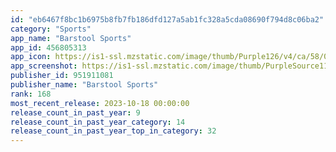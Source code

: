 ```yaml
---
id: "eb6467f8bc1b6975b8fb7fb186dfd127a5ab1fc328a5cda08690f794d8c06ba2"
category: "Sports"
app_name: "Barstool Sports"
app_id: 456805313
app_icon: https://is1-ssl.mzstatic.com/image/thumb/Purple126/v4/ca/58/05/ca580527-de64-33a3-f5b0-2db3d819d177/AppIcon-0-1x_U007emarketing-0-7-0-85-220.png/1024x1024bb.png
app_screenshot: https://is1-ssl.mzstatic.com/image/thumb/PurpleSource114/v4/43/8f/d5/438fd58a-4ef7-434a-deed-99e3e2806988/7043b21e-067f-4a45-a9f9-4670eeaeb101_r2_app_store_all_1284x2778.jpg/1284x2778bb.png
publisher_id: 951911081
publisher_name: "Barstool Sports"
rank: 168
most_recent_release: 2023-10-18 00:00:00
release_count_in_past_year: 9
release_count_in_past_year_category: 14
release_count_in_past_year_top_in_category: 32
---
```

